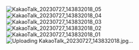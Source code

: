![KakaoTalk_20230727_143832018_05](https://github.com/kwakminoo/project-S/assets/105197503/b28bda20-8e57-4740-a7ca-d602dd1818f4)
![KakaoTalk_20230727_143832018_04](https://github.com/kwakminoo/project-S/assets/105197503/138ea552-1e54-45f8-a8e1-5529747b5d94)
![KakaoTalk_20230727_143832018_03](https://github.com/kwakminoo/project-S/assets/105197503/84b7ce19-70df-44b5-a546-a75feaa4ae0d)
![KakaoTalk_20230727_143832018_02](https://github.com/kwakminoo/project-S/assets/105197503/99c068bd-eb34-4cc0-b799-b771b29145de)
![KakaoTalk_20230727_143832018_01](https://github.com/kwakminoo/project-S/assets/105197503/5225f0c3-6c5e-4883-896d-4ba4f2678afd)![Uploading KakaoTalk_20230727_143832018.jpg…]()

